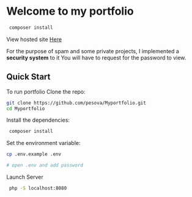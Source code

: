 # Welcome to my portfolio

```bash
 composer install
```

View hosted site [Here](https://pesovatech.com/)

For the purpose of spam and some private projects, I implemented a **security system** to it
You will have to request for the password to view.

## Quick Start

To run portfolio
Clone the repo:

```bash
git clone https://github.com/pesova/Myportfolio.git
cd Myportfolio
```

Install the dependencies:

```bash
 composer install
```

Set the environment variable:

```bash
cp .env.example .env

# open .env and add password
```

Launch Server

```bash
 php -S localhost:8080
```
